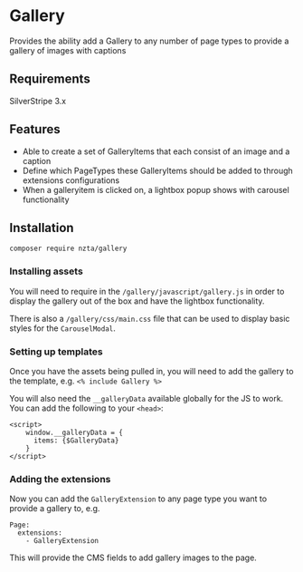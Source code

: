 # Gallery

Provides the ability add a Gallery to any number of page types to provide a gallery of images with captions

## Requirements
SilverStripe 3.x

## Features

* Able to create a set of GalleryItems that each consist of an image and a caption
* Define which PageTypes these GalleryItems should be added to through extensions configurations
* When a galleryitem is clicked on, a lightbox popup shows with carousel functionality

## Installation

    composer require nzta/gallery

### Installing assets

You will need to require in the `/gallery/javascript/gallery.js` in order to display the gallery out of the box and 
have the lightbox functionality.

There is also a `/gallery/css/main.css` file that can be used to display basic styles for the `CarouselModal`.

### Setting up templates

Once you have the assets being pulled in, you will need to add the gallery to the template, e.g. `<% include Gallery %>`

You will also need the `__galleryData` available globally for the JS to work. You can add the following to your `<head>`:

```
<script>
    window.__galleryData = {
      items: {$GalleryData}
    }
</script>
```

### Adding the extensions

Now you can add the `GalleryExtension` to any page type you want to provide a gallery to, e.g.

```
Page:
  extensions:
    - GalleryExtension
```

This will provide the CMS fields to add gallery images to the page.
